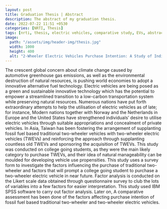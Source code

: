```yaml
---
layout: post
title: Graduation Thesis | Abstract
description: The abstract of my graduation thesis.
date: 2022-07-22 11:51 +0530
categories: [NRTI, Thesis]
tags: [nrti, thesis, electric vehicles, comparative study, EVs, abstract]
image:
  path: "/assets/img/header-img/thesis.jpg"
  width: 1000
  height: 400
  alt: "2-Wheeler Electric Vehicles Purchase Intention: A Study of Indian College Students"
---
```


The crescent global concern about climate change caused by automotive greenhouse gas emissions, as well as the environmental destruction of natural resources, is pushing world economies to adopt a innovative alternative fuel technology. Electric vehicles are being posed as a green and sustainable innovative technology which has the potential to empower a streamlined transition to a low-carbon transportation system while preserving natural resources. Numerous nations have put forth extraordinary attempts to help the utilisation of electric vehicles as of late; for instance, Modern nations together with Norway and the Netherlands in Europe and the United States have strengthened individuals’ desire to utilise electric vehicles through suitable appropriations and concealment of private vehicles. In Asia, Taiwan has been fostering the arrangement of supplanting fossil fuel based traditional two-wheeler vehicles with two-wheeler electric vehicles (TWEVs) and reinforcing the approach through supplanting countless old TWEVs and sponsoring the acquisition of TWEVs. This study was conducted on college going students, as they were the main likely category to purchase TWEVs, and their idea of natural manageability can be moulded for developing vehicle use propensities. This study uses a survey form to investigate the factors influencing the purchase of traditional two-wheeler and factors that will prompt a college going student to purchase a two-wheeler electric vehicle in near future. Factor analysis is conducted on the Likert scale data obtained through questionnaire survey to club the lots of variables into a few factors for easier interpretation. This study used IBM SPSS software to carry out factor analysis. Later on, A comparative assessment has been done of the factors affecting purchase intention of fossil fuel based traditional two-wheeler and two-wheeler electric vehicles.
